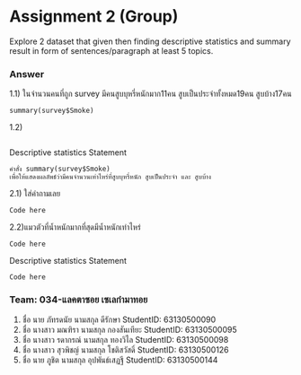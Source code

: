 # Assignment 2 (Group)
Explore 2 dataset that given then finding descriptive statistics and summary result in form of sentences/paragraph at least 5 topics.

### Answer

1.1) ในจำนวนคนที่ถูก survey มีคนสูบบุหรี่หนักมาก11คน สูบเป็นประจำทั้งหมด19คน สูบบ้าง17คน
```{R}
summary(survey$Smoke)
```
1.2)
```{R}

```
Descriptive statistics Statement
```{R}
คำสั่ง summary(survey$Smoke)
เพื่อให้แสดงผลลัพธ์ว่ามีคนจำนวนเท่าไหร่ที่สูบบุหรี่หนัก สูบเป็นประจำ และ สูบบ้าง
```

2.1) ใส่คำถามเลย
```{R}
Code here
```
2.2)แมวตัวที่น้ำหนักมากที่สุดมีน้ำหนักเท่าไหร่
```{R}
Code here
```

Descriptive statistics Statement
```{R}
Code here
```

### Team: 034-แลคตาซอย เซเลกำมาทอย
1. ชื่อ นาย ภัทรดนัย นามสกุล ดีรักษา StudentID: 63130500090
2. ชื่อ นางสาว มณฑิรา นามสกุล กองสันเทียะ StudentID: 63130500095
3. ชื่อ นางสาว รดากรณ์ นามสกุล ทองวิไล StudentID: 63130500098
4. ชื่อ นางสาว สุวพิชญ์ นามสกุล โชติสวัสดิ์ StudentID: 63130500126
5. ชื่อ นาย ภูชิต นามสกุล อุปพันธ์เสฏฐี StudentID: 63130500144
